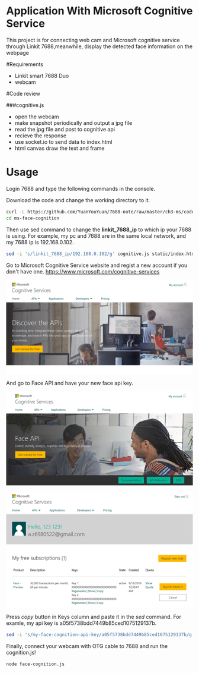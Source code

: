 # Application With Microsoft Cognitive Service

This project is for connecting web cam and Microsoft cognitive service through Linkit 7688,meanwhile, display the detected face information on the webpage 

#Requirements
*  Linkit smart 7688 Duo
*  webcam


#Code review

###cognitive.js
* open the webcam
* make snapshot periodically and output a jpg file
* read the jpg file and post to cognitive api
* recieve the response 
* use socket.io to send data to index.html
* html canvas draw the text and frame


# Usage

Login 7688 and type the following commands in the console.

Download the code and change the working directory to it.

```sh
curl -L https://github.com/YuanYouYuan/7688-note/raw/master/ch3-ms/code/face-cognition.tar.gz | tar zxv
cd ms-face-cognition
```

Then use sed command to change the __linkit_7688_ip__ to which ip your 7688 is using.
For example, my pc and 7688 are in the same local network, and my 7688 ip is 192.168.0.102.

```sh
sed -i 's/linkit_7688_ip/192.168.0.102/g' cognitive.js static/index.html
```
Go to Microsoft Cognitive Service website and regist a new account if you don't have one.
https://www.microsoft.com/cognitive-services

![](pic/ms-cognitive-service-web.png)

And go to Face API and have your new face api key.

![](pic/face-api.png)

![](pic/face-api-keys.png)

Press _copy_ button in Keys column and paste it in the _sed_ command.
For examle, my api key is a05f5738bdd7449b85ced1075129137b.

```sh
sed -i 's/my-face-cognition-api-key/a05f5738bdd7449b85ced1075129137b/g' face-cognition.js
```

Finally, connect your webcam with OTG cable to 7688 and run the cognition.js!

```sh
node face-cognition.js
```




